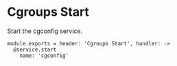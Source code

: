 
# Cgroups Start

Start the cgconfig service.

    module.exports = header: 'Cgroups Start', handler: ->
      @service.start
        name: 'cgconfig'
